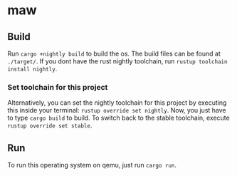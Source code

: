 # maw

## Build
Run `cargo +nightly build` to build the os.
The build files can be found at `./target/`.
If you dont have the rust nightly toolchain,
run `rustup toolchain install nightly`.

### Set toolchain for this project
Alternatively, you can set the nightly toolchain 
for this project by executing this inside your terminal:
`rustup override set nightly`.
Now, you just have to type `cargo build` to build.
To switch back to the stable toolchain, execute
`rustup override set stable`.

## Run
To run this operating system on qemu, just run
`cargo run`.